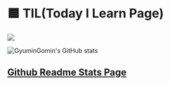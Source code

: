 # 🟦 TIL(Today I Learn Page)

<img src="https://github-readme-stats.vercel.app/api/top-langs/?username=GyuminGomin&layout=compact">


![GyuminGomin's GitHub stats](https://github-readme-stats.vercel.app/api?username=GyuminGomin&show_icons=true&bg_color=000000000&theme=transparent)

## <a href="https://github.com/anuraghazra/github-readme-stats">Github Readme Stats Page</a>  